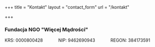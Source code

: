 +++
title = "Kontakt" 
layout = "contact_form"
url = "/kontakt"

+++

### Fundacja NGO "Więcej Mądrości"
KRS: 0000800428   &emsp;&emsp;&emsp;   NIP:  9462690943  &emsp;&emsp;&emsp;    REGON: 384173591







